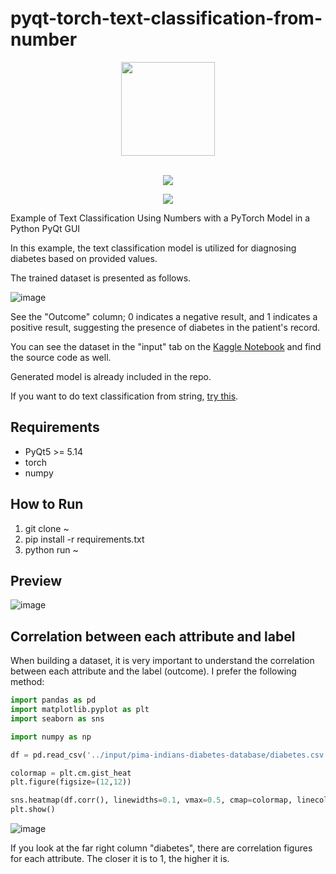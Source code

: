 # pyqt-torch-text-classification-from-number
<div align="center">
  <img src="https://user-images.githubusercontent.com/55078043/229002952-9afe57de-b0b6-400f-9628-b8e0044d3f7b.png" width="150px" height="150px"><br/><br/>
  
  [![](https://dcbadge.vercel.app/api/server/cHekprskVE)](https://discord.gg/cHekprskVE)
  
  [![](https://img.shields.io/badge/한국어-readme-green)](https://github.com/yjg30737/pyqt-torch-text-classification-from-number/blob/main/README.kr.md)
</div>

Example of Text Classification Using Numbers with a PyTorch Model in a Python PyQt GUI

In this example, the text classification model is utilized for diagnosing diabetes based on provided values.

The trained dataset is presented as follows.

![image](https://github.com/yjg30737/pyqt-torch-text-classification-from-number/assets/55078043/6da5b457-5abf-43a2-bfbc-f60729e839a5)

See the "Outcome" column; 0 indicates a negative result, and 1 indicates a positive result, suggesting the presence of diabetes in the patient's record.

You can see the dataset in the "input" tab on the <a href="https://www.kaggle.com/yoonjunggyu/diabetes-diagnosis-model-development-for-gui">Kaggle Notebook</a> and find the source code as well.

Generated model is already included in the repo.

If you want to do text classification from string, <a href="https://github.com/yjg30737/pyqt-torch-text-classification.git">try this</a>.

## Requirements
* PyQt5 >= 5.14
* torch
* numpy

## How to Run
1. git clone ~
2. pip install -r requirements.txt
3. python run ~

## Preview
![image](https://github.com/yjg30737/pyqt-torch-text-classification-from-number/assets/55078043/9017da2a-eb6a-4180-b3d8-d76cf7706cc1)

## Correlation between each attribute and label

When building a dataset, it is very important to understand the correlation between each attribute and the label (outcome). I prefer the following method:

```python
import pandas as pd
import matplotlib.pyplot as plt
import seaborn as sns

import numpy as np

df = pd.read_csv('../input/pima-indians-diabetes-database/diabetes.csv')

colormap = plt.cm.gist_heat
plt.figure(figsize=(12,12))

sns.heatmap(df.corr(), linewidths=0.1, vmax=0.5, cmap=colormap, linecolor='white', annot=True)
plt.show()
```

![image](https://github.com/yjg30737/pyqt-torch-text-classification-from-number/assets/55078043/758788b7-1e66-46f2-8bb3-d8cd8b63e817)

If you look at the far right column "diabetes", there are correlation figures for each attribute. The closer it is to 1, the higher it is.
